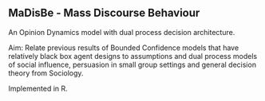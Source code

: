 ## MaDisBe - Mass Discourse Behaviour

An Opinion Dynamics model with dual process decision architecture. 

Aim: Relate previous results of Bounded Confidence models that have relatively black box agent designs to assumptions and dual process models of social influence, persuasion in small group settings  and general decision theory from Sociology.

Implemented in R.
